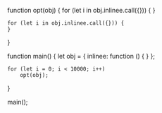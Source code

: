 
function opt(obj) {
    for (let i in obj.inlinee.call({})) {
    }

    for (let i in obj.inlinee.call({})) {
    }
}

function main() {
    let obj = {
        inlinee: function () {
        }
    };
    
    for (let i = 0; i < 10000; i++)
        opt(obj);
}

main();
